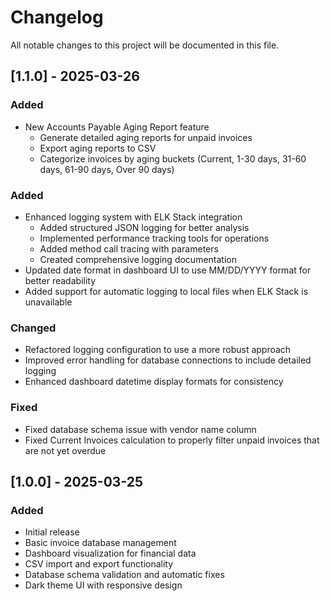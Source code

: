 # Changelog

All notable changes to this project will be documented in this file.

## [1.1.0] - 2025-03-26
### Added
- New Accounts Payable Aging Report feature
  - Generate detailed aging reports for unpaid invoices
  - Export aging reports to CSV
  - Categorize invoices by aging buckets (Current, 1-30 days, 31-60 days, 61-90 days, Over 90 days)

### Added 
- Enhanced logging system with ELK Stack integration
  - Added structured JSON logging for better analysis
  - Implemented performance tracking tools for operations
  - Added method call tracing with parameters
  - Created comprehensive logging documentation
- Updated date format in dashboard UI to use MM/DD/YYYY format for better readability
- Added support for automatic logging to local files when ELK Stack is unavailable

### Changed
- Refactored logging configuration to use a more robust approach
- Improved error handling for database connections to include detailed logging
- Enhanced dashboard datetime display formats for consistency

### Fixed
- Fixed database schema issue with vendor name column
- Fixed Current Invoices calculation to properly filter unpaid invoices that are not yet overdue

## [1.0.0] - 2025-03-25

### Added
- Initial release
- Basic invoice database management
- Dashboard visualization for financial data
- CSV import and export functionality
- Database schema validation and automatic fixes
- Dark theme UI with responsive design
